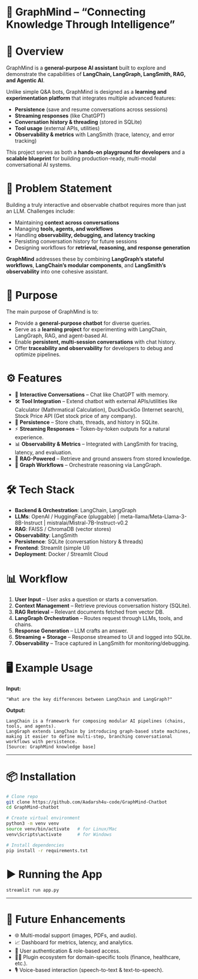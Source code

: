 # 🤖 GraphMind – “Connecting Knowledge Through Intelligence”

 # 📖 **Overview**  
GraphMind is a **general-purpose AI assistant** built to explore and demonstrate the capabilities of **LangChain, LangGraph, LangSmith, RAG, and Agentic AI**.

Unlike simple Q&A bots, GraphMind is designed as a **learning and experimentation platform** that integrates multiple advanced features:  
- **Persistence** (save and resume conversations across sessions)  
- **Streaming responses** (like ChatGPT)  
- **Conversation history & threading** (stored in SQLite)  
- **Tool usage** (external APIs, utilities)  
- **Observability & metrics** with LangSmith (trace, latency, and error tracking)  

This project serves as both a **hands-on playground for developers** and a **scalable blueprint** for building production-ready, multi-modal conversational AI systems.


# 🚀 **Problem Statement**  
Building a truly interactive and observable chatbot requires more than just an LLM. Challenges include:  
- Maintaining **context across conversations**  
- Managing **tools, agents, and workflows**  
- Handling **observability, debugging, and latency tracking**  
- Persisting conversation history for future sessions  
- Designing workflows for **retrieval, reasoning, and response generation**  

**GraphMind** addresses these by combining **LangGraph’s stateful workflows**, **LangChain’s modular components**, and **LangSmith’s observability** into one cohesive assistant.


# 🎯 **Purpose**  
The main purpose of GraphMind is to:  
- Provide a **general-purpose chatbot** for diverse queries.  
- Serve as a **learning project** for experimenting with LangChain, LangGraph, RAG, and agent-based AI.  
- Enable **persistent, multi-session conversations** with chat history.  
- Offer **traceability and observability** for developers to debug and optimize pipelines.


# ⚙️ **Features**  
- 💬 **Interactive Conversations** – Chat like ChatGPT with memory.  
- 🛠️ **Tool Integration** – Extend chatbot with external APIs/utilities like Calculator (Mathrmatical Calculation), DuckDuckGo (Internet search), Stock Price API (Get stock price of any company).  
- 🔄 **Persistence** – Store chats, threads, and history in SQLite.  
- ⚡ **Streaming Responses** – Token-by-token outputs for a natural experience.  
- 📊 **Observability & Metrics** – Integrated with LangSmith for tracing, latency, and evaluation.  
- 🧠 **RAG-Powered** – Retrieve and ground answers from stored knowledge.  
- 🔗 **Graph Workflows** – Orchestrate reasoning via LangGraph.


# 🛠️ **Tech Stack**  
- **Backend & Orchestration**: LangChain, LangGraph  
- **LLMs**: OpenAI / HuggingFace (pluggable) | meta-llama/Meta-Llama-3-8B-Instruct | mistralai/Mistral-7B-Instruct-v0.2
- **RAG**: FAISS / ChromaDB (vector stores)  
- **Observability**: LangSmith  
- **Persistence**: SQLite (conversation history & threads)  
- **Frontend**: Streamlit (simple UI)  
- **Deployment**: Docker / Streamlit Cloud


# 📊 **Workflow**  
1. **User Input** – User asks a question or starts a conversation.  
2. **Context Management** – Retrieve previous conversation history (SQLite).  
3. **RAG Retrieval** – Relevant documents fetched from vector DB.  
4. **LangGraph Orchestration** – Routes request through LLMs, tools, and chains.  
5. **Response Generation** – LLM crafts an answer.  
6. **Streaming + Storage** – Response streamed to UI and logged into SQLite.  
7. **Observability** – Trace captured in LangSmith for monitoring/debugging.


# 🖥️ **Example Usage**  

**Input:**  
```  
"What are the key differences between LangChain and LangGraph?"  
```  
**Output:**  
```  
LangChain is a framework for composing modular AI pipelines (chains, tools, and agents).  
LangGraph extends LangChain by introducing graph-based state machines, making it easier to define multi-step, branching conversational workflows with persistence.  
[Source: GraphMind knowledge base]  
```  

---

# 📦 **Installation**  
```bash  
# Clone repo  
git clone https://github.com/Aadarsh4u-code/GraphMind-Chatbot  
cd GraphMind-chatbot  

# Create virtual environment  
python3 -m venv venv  
source venv/bin/activate   # for Linux/Mac  
venv\Scripts\activate      # for Windows  

# Install dependencies  
pip install -r requirements.txt  
```



# ▶️ **Running the App**  
```bash  
streamlit run app.py  
```

---

# 🧪 **Future Enhancements**  
- 🌐 Multi-modal support (images, PDFs, and audio).  
- 📈 Dashboard for metrics, latency, and analytics.  
- 🔐 User authentication & role-based access.  
- 🧑‍💼 Plugin ecosystem for domain-specific tools (finance, healthcare, etc.).  
- 🎙️ Voice-based interaction (speech-to-text & text-to-speech).

